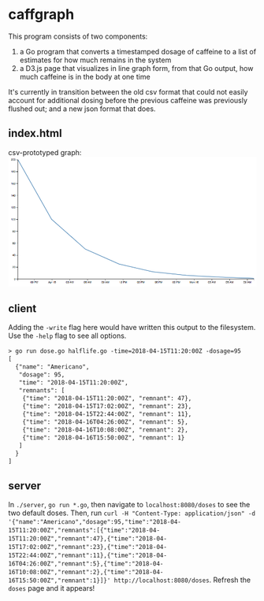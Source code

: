 # caffgraph
This program consists of two components: 

1. a Go program that converts a timestamped dosage of caffeine to a list of estimates for how much remains in the system 
2. a D3.js page that visualizes in line graph form, from that Go output, how much caffeine is in the body at one time

It's currently in transition between the old csv format that could not easily account for additional dosing before the previous caffeine was previously flushed out; and a new json format that does.

## index.html
csv-prototyped graph:
![rendered from 2018-04-14T18:14:00Z,200](prototype/rendered_graph.png)

## client
Adding the `-write` flag here would have written this output to the filesystem. Use the `-help` flag to see all options.
```
> go run dose.go halflife.go -time=2018-04-15T11:20:00Z -dosage=95
[
  {"name": "Americano",
   "dosage": 95,
   "time": "2018-04-15T11:20:00Z",
   "remnants": [
    {"time": "2018-04-15T11:20:00Z", "remnant": 47},
    {"time": "2018-04-15T17:02:00Z", "remnant": 23},
    {"time": "2018-04-15T22:44:00Z", "remnant": 11},
    {"time": "2018-04-16T04:26:00Z", "remnant": 5},
    {"time": "2018-04-16T10:08:00Z", "remnant": 2},
    {"time": "2018-04-16T15:50:00Z", "remnant": 1}
   ]
  }
]
```

## server
In `./server`, `go run *.go`, then navigate to `localhost:8080/doses` to see the two default doses. Then, run `curl -H "Content-Type: application/json" -d '{"name":"Americano","dosage":95,"time":"2018-04-15T11:20:00Z","remnants":[{"time":"2018-04-15T11:20:00Z","remnant":47},{"time":"2018-04-15T17:02:00Z","remnant":23},{"time":"2018-04-15T22:44:00Z","remnant":11},{"time":"2018-04-16T04:26:00Z","remnant":5},{"time":"2018-04-16T10:08:00Z","remnant":2},{"time":"2018-04-16T15:50:00Z","remnant":1}]}' http://localhost:8080/doses`. Refresh the `doses` page and it appears!
